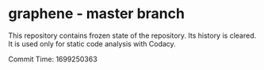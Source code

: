 # graphene - master branch

This repository contains frozen state of the repository.
Its history is cleared. It is used only for static code
analysis with Codacy.

Commit Time: 1699250363
